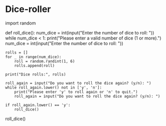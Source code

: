 # Dice-roller
import random

def roll_dice():
    num_dice = int(input("Enter the number of dice to roll: "))
    while num_dice < 1:
        print("Please enter a valid number of dice (1 or more).")
        num_dice = int(input("Enter the number of dice to roll: "))

    rolls = []
    for _ in range(num_dice):
        roll = random.randint(1, 6)
        rolls.append(roll)

    print("Dice rolls:", rolls)

    roll_again = input("Do you want to roll the dice again? (y/n): ")
    while roll_again.lower() not in ['y', 'n']:
        print("Please enter 'y' to roll again or 'n' to quit.")
        roll_again = input("Do you want to roll the dice again? (y/n): ")

    if roll_again.lower() == 'y':
        roll_dice()

roll_dice()

